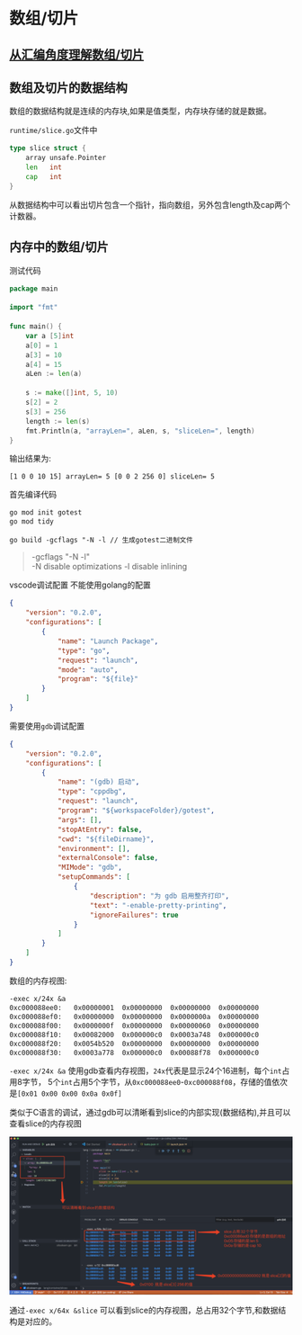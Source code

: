 # 数组/切片  

## [从汇编角度理解数组/切片](https://github.com/ymm135/TD4-4BIT-CPU/blob/master/go-asm.md#go%E6%B1%87%E7%BC%96%E6%8C%87%E4%BB%A4%E5%AD%A6%E4%B9%A0)  

## 数组及切片的数据结构  

数组的数据结构就是连续的内存块,如果是值类型，内存块存储的就是数据。  


`runtime/slice.go`文件中  
```go
type slice struct {
	array unsafe.Pointer
	len   int
	cap   int
}
``` 

从数据结构中可以看出切片包含一个指针，指向数组，另外包含length及cap两个计数器。  

## 内存中的数组/切片  

测试代码
```go
package main

import "fmt"

func main() {
	var a [5]int
	a[0] = 1
	a[3] = 10
	a[4] = 15
	aLen := len(a)

	s := make([]int, 5, 10)
	s[2] = 2
	s[3] = 256
	length := len(s)
	fmt.Println(a, "arrayLen=", aLen, s, "sliceLen=", length)
}
```

输出结果为:  
```text
[1 0 0 10 15] arrayLen= 5 [0 0 2 256 0] sliceLen= 5  
```

首先编译代码
```shell
go mod init gotest  
go mod tidy  

go build -gcflags "-N -l // 生成gotest二进制文件  
``` 

> -gcflags "-N -l"   
> -N    disable optimizations
> -l    disable inlining 

vscode调试配置
不能使用golang的配置
```json
{
    "version": "0.2.0",
    "configurations": [
        {
            "name": "Launch Package",
            "type": "go",
            "request": "launch",
            "mode": "auto",
            "program": "${file}"
        }
    ]
}
```  

需要使用`gdb`调试配置
```json
{
    "version": "0.2.0",
    "configurations": [
        {
            "name": "(gdb) 启动",
            "type": "cppdbg",
            "request": "launch",
            "program": "${workspaceFolder}/gotest",
            "args": [],
            "stopAtEntry": false,
            "cwd": "${fileDirname}",
            "environment": [],
            "externalConsole": false,
            "MIMode": "gdb",
            "setupCommands": [
                {
                    "description": "为 gdb 启用整齐打印",
                    "text": "-enable-pretty-printing",
                    "ignoreFailures": true
                }
            ]
        }
    ]
}
```

数组的内存视图:
```shell
-exec x/24x &a
0xc000088ee0:	0x00000001	0x00000000	0x00000000	0x00000000
0xc000088ef0:	0x00000000	0x00000000	0x0000000a	0x00000000
0xc000088f00:	0x0000000f	0x00000000	0x00000060	0x00000000
0xc000088f10:	0x00082000	0x000000c0	0x0003a748	0x000000c0
0xc000088f20:	0x0054b520	0x00000000	0x00000000	0x00000000
0xc000088f30:	0x0003a778	0x000000c0	0x00088f78	0x000000c0
```
`-exec x/24x &a` 使用gdb查看内存视图，`24x`代表是显示24个16进制，每个`int`占用8字节，
5个`int`占用5个字节，从`0xc000088ee0`-`0xc000088f08`，存储的值依次是`[0x01 0x00 0x00 0x0a 0x0f]`  


类似于C语言的调试，通过gdb可以清晰看到slice的内部实现(数据结构),并且可以查看slice的内存视图

![slice的调试切片](../../../res/slice的调试切片.png)   

通过`-exec x/64x &slice` 可以看到slice的内存视图，总占用32个字节,和数据结构是对应的。 
